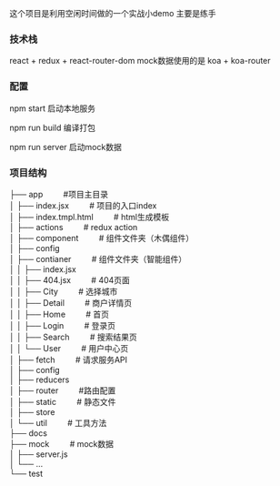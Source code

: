 这个项目是利用空闲时间做的一个实战小demo
主要是练手
### 技术栈

react + redux + react-router-dom
mock数据使用的是 koa + koa-router

### 配置
npm start 启动本地服务

npm run build 编译打包

npm run server 启动mock数据

### 项目结构
├── app &emsp;&emsp;    #项目主目录  
│  ├── index.jsx &emsp;&emsp;    # 项目的入口index  
│  ├── index.tmpl.html &emsp;&emsp;    # html生成模板  
│  ├── actions   &emsp;&emsp;        # redux action  
│  ├── component   &emsp;&emsp;    # 组件文件夹（木偶组件）  
│  ├── config      
│  ├── contianer  &emsp;&emsp;  # 组件文件夹（智能组件）  
│  │  ├── index.jsx         
│  │  ├── 404.jsx   &emsp;&emsp;    # 404页面  
│  │  ├── City   &emsp;&emsp;    # 选择城市  
│  │  ├── Detail   &emsp;&emsp;  # 商户详情页  
│  │  ├── Home  &emsp;&emsp;  # 首页  
│  │  ├── Login &emsp;&emsp;    # 登录页  
│  │  ├── Search &emsp;&emsp;   # 搜索结果页  
│  │  └── User  &emsp;&emsp;  # 用户中心页   
│  ├── fetch &emsp;&emsp;   # 请求服务API  
│  ├── config      
│  ├── reducers     
│  ├── router  &emsp;&emsp;  #路由配置  
│  ├── static &emsp;&emsp;   # 静态文件  
│  ├── store      
│  └── util  &emsp;&emsp;  # 工具方法  
├── docs      
├── mock &emsp;&emsp;   # mock数据  
│  ├── server.js    
│  └── ...   
└── test  

